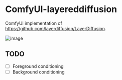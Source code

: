 # ComfyUI-layereddiffusion
ComfyUI implementation of https://github.com/layerdiffusion/LayerDiffusion.

![image](https://github.com/huchenlei/ComfyUI-layerdiffusion/assets/20929282/413945a2-0948-405e-b524-e164ba54325d)

## TODO
- [ ] Foreground conditioning
- [ ] Background conditioning

